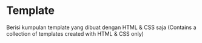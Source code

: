 # Template
<p>Berisi kumpulan template yang dibuat dengan HTML &amp; CSS saja (Contains a collection of templates created with HTML &amp; CSS only)</p>
